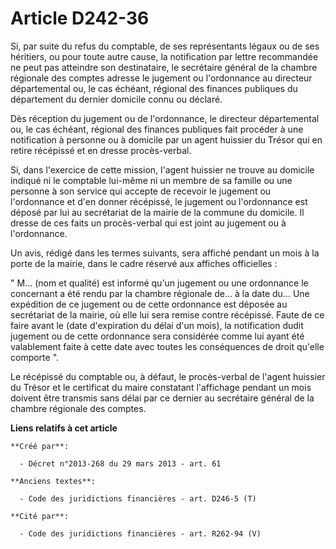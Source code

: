 # Article D242-36

Si, par suite du refus du comptable, de ses représentants légaux ou de ses héritiers, ou pour toute autre cause, la
notification par lettre recommandée ne peut pas atteindre son destinataire, le secrétaire général de la chambre régionale des
comptes adresse le jugement ou l'ordonnance au   directeur départemental ou, le cas échéant, régional des finances publiques
du département du dernier domicile connu ou déclaré. 

Dès réception du jugement ou de l'ordonnance, le   directeur départemental ou, le cas échéant, régional des finances
publiques  fait procéder à une notification à personne ou à domicile par un agent huissier du Trésor qui en retire récépissé
et en dresse procès-verbal. 

Si, dans l'exercice de cette mission, l'agent huissier ne trouve au domicile indiqué ni le comptable lui-même ni un membre de
sa famille ou une personne à son service qui accepte de recevoir le jugement ou l'ordonnance et d'en donner récépissé, le
jugement ou l'ordonnance est déposé par lui au secrétariat de la mairie de la commune du domicile. Il dresse de ces faits un
procès-verbal qui est joint au jugement ou à l'ordonnance. 

Un avis, rédigé dans les termes suivants, sera affiché pendant un mois à la porte de la mairie, dans le cadre réservé aux
affiches officielles : 

" M... (nom et qualité) est informé qu'un jugement ou une ordonnance le concernant a été rendu par la chambre régionale de...
à la date du... Une expédition de ce jugement ou de cette ordonnance est déposée au secrétariat de la mairie, où elle lui
sera remise contre récépissé. Faute de ce faire avant le (date d'expiration du délai d'un mois), la notification dudit
jugement ou de cette ordonnance sera considérée comme lui ayant été valablement faite à cette date avec toutes les
conséquences de droit qu'elle comporte ". 

Le récépissé du comptable ou, à défaut, le procès-verbal de l'agent huissier du Trésor et le certificat du maire constatant
l'affichage pendant un mois doivent être transmis sans délai par ce dernier au secrétaire général de la chambre régionale des
comptes.

**Liens relatifs à cet article**

	**Créé par**:

	  - Décret n°2013-268 du 29 mars 2013 - art. 61

	**Anciens textes**:

	  - Code des juridictions financières - art. D246-5 (T)

	**Cité par**:

	  - Code des juridictions financières - art. R262-94 (V)
